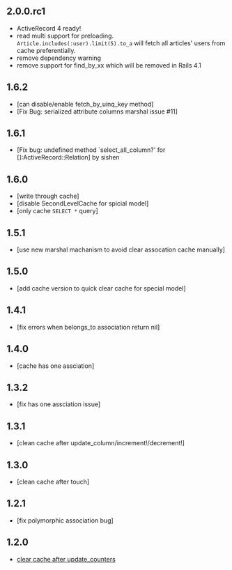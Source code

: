 2.0.0.rc1
-----
* ActiveRecord 4 ready!
* read multi support for preloading. `Article.includes(:user).limit(5).to_a` will fetch all articles' users from cache preferentially.
* remove dependency warning
* remove support for find_by_xx which will be removed in Rails 4.1

1.6.2
-----
* [can disable/enable fetch_by_uinq_key method]
* [Fix Bug: serialized attribute columns marshal issue #11]

1.6.1
-----
* [Fix bug: undefined method `select_all_column?' for []:ActiveRecord::Relation] by sishen

1.6.0
-----
* [write through cache]
* [disable SecondLevelCache for spicial model]
* [only cache `SELECT *` query]

1.5.1
-----
* [use new marshal machanism to avoid clear assocation cache manually]

1.5.0
-----
* [add cache version to quick clear cache for special model]

1.4.1
-----
* [fix errors when belongs_to association return nil]

1.4.0
-----
* [cache has one assciation]

1.3.2
-----
* [fix has one assciation issue]

1.3.1
-----
* [clean cache after update_column/increment!/decrement!]

1.3.0
-----
* [clean cache after touch]

1.2.1
-----
* [fix polymorphic association bug]

1.2.0
-----
* [clear cache after update_counters](https://github.com/csdn-dev/second_level_cache/commit/240dde81199124092e0e8ad0500c167ac146e301)





